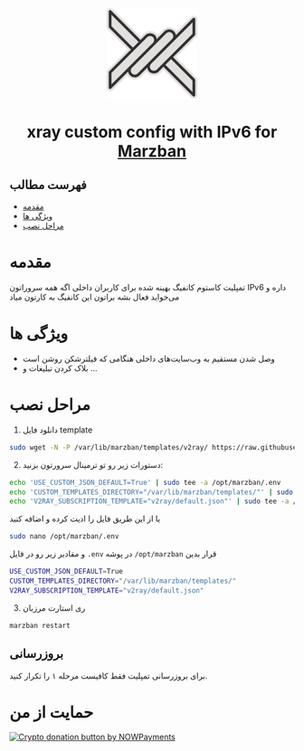 <p align="center">
  <a href="https://github.com/oXIIIo/marzban-template/" target="_blank" rel="noopener noreferrer">
    <picture>
      <source media="(prefers-color-scheme: dark)" srcset="https://raw.githubusercontent.com/Gozargah/Marzban-docs/master/screenshots/logo-dark.png">
      <img width="160" height="160" src="https://raw.githubusercontent.com/Gozargah/Marzban-docs/master/screenshots/logo-dark.png">
    </picture>
  </a>
</p>
<h1 align="center"/>xray custom config with IPv6 for <a href="https://github.com/Gozargah/Marzban">Marzban</a></h1>

## فهرست مطالب
- [مقدمه](#مقدمه)
- [ویژگی‌ ها](#ویژگی-ها)
- [مراحل نصب](#مراحل-نصب)

# مقدمه
تمپلیت کاستوم کانفیگ بهینه شده برای کاربران داخلی
اگه همه سروراتون IPv6 داره و می‌خواید فعال بشه براتون این کانفیگ به کارتون میاد

# ویژگی ها
- وصل شدن مستقیم به وب‌سایت‌های داخلی هنگامی که فیلترشکن روشن است
- بلاک کردن تبلیغات
و ...

# مراحل نصب
1. دانلود فایل template
```sh
sudo wget -N -P /var/lib/marzban/templates/v2ray/ https://raw.githubusercontent.com/WhyMan1/marzban-template/master/v2rayWithIPv6/default.json
```
2. دستورات زیر رو تو ترمینال سرورتون بزنید:
```sh
echo 'USE_CUSTOM_JSON_DEFAULT=True' | sudo tee -a /opt/marzban/.env
echo 'CUSTOM_TEMPLATES_DIRECTORY="/var/lib/marzban/templates/"' | sudo tee -a /opt/marzban/.env
echo 'V2RAY_SUBSCRIPTION_TEMPLATE="v2ray/default.json"' | sudo tee -a /opt/marzban/.env
```
یا از این طریق فایل را ادیت کرده و اضافه کنید
```sh
sudo nano /opt/marzban/.env
```
و مقادیر زیر رو در فایل `.env` در پوشه `/opt/marzban` قرار بدین
```sh
USE_CUSTOM_JSON_DEFAULT=True
CUSTOM_TEMPLATES_DIRECTORY="/var/lib/marzban/templates/"
V2RAY_SUBSCRIPTION_TEMPLATE="v2ray/default.json"
```

3. ری استارت مرزبان
```sh
marzban restart
```

## بروزرسانی
برای بروزرسانی تمپلیت فقط کافیست مرحله ۱ را تکرار کنید.


# حمایت از من

<a href="https://nowpayments.io/donation?api_key=WE3KFT5-2VKMNSF-N1P4YQ6-24N82ZA&source=lk_donation&medium=referral" target="_blank">
  <img src="https://nowpayments.io/images/embeds/donation-button-black.svg" alt="Crypto donation button by NOWPayments">
</a>